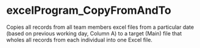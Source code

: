 # excelProgram_CopyFromAndTo
Copies all records from all team members excel files from a particular date (based on previous working day, Column A) to a target (Main) file that wholes all records from each individual into one Excel file.
